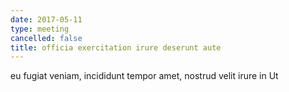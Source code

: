 ```yaml
---
date: 2017-05-11
type: meeting
cancelled: false
title: officia exercitation irure deserunt aute
---
```

eu fugiat veniam, incididunt tempor amet, nostrud velit irure in Ut